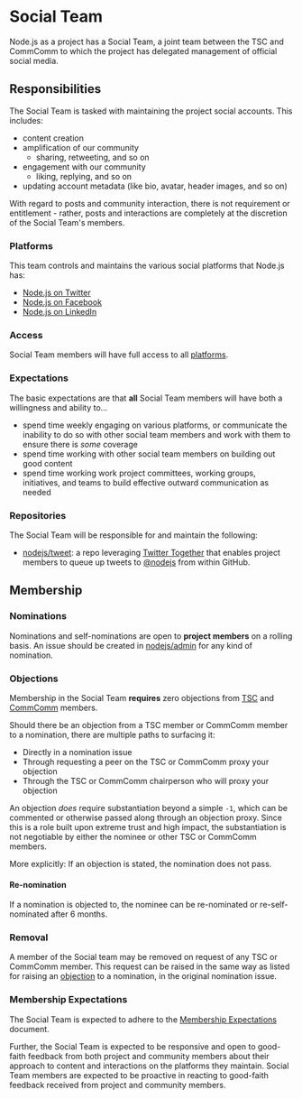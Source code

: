 # Social Team

Node.js as a project has a Social Team, a joint team between the TSC and CommComm to which the project has delegated management of official social media.

## Responsibilities

The Social Team is tasked with maintaining the project social accounts. This includes:

- content creation
- amplification of our community
  - sharing, retweeting, and so on
- engagement with our community
  - liking, replying, and so on
- updating account metadata (like bio, avatar, header images, and so on)

With regard to posts and community interaction, there is not requirement or entitlement - rather, posts and interactions are completely at the discretion of the Social Team's members.

### Platforms 

This team controls and maintains the various social platforms that Node.js has:

- [Node.js on Twitter](https://twitter.com/nodejs)
- [Node.js on Facebook](https://www.facebook.com/nodejsfoundation)
- [Node.js on LinkedIn](https://www.linkedin.com/company/node.js-foundation/)

### Access

Social Team members will have full access to all [platforms](#platforms).

### Expectations

The basic expectations are that **all** Social Team members will have both a willingness and ability to...

- spend time weekly engaging on various platforms, or communicate the inability to do so with other social team members and work with them to ensure there is *some* coverage
- spend time working with other social team members on building out good content
- spend time working work project committees, working groups, initiatives, and teams to build effective outward communication as needed

### Repositories

The Social Team will be responsible for and maintain the following:

- [nodejs/tweet](http://github.com/nodejs/tweet): a repo leveraging [Twitter Together](https://github.com/gr2m/twitter-together) that enables project members to queue up tweets to [@nodejs](https://twitter.com/nodejs) from within GitHub.

## Membership

### Nominations

Nominations and self-nominations are open to **project members** on a rolling basis. An issue should be created in [nodejs/admin](https://github.com/nodejs/admin) for any kind of nomination.

### Objections

Membership in the Social Team **requires** zero objections from [TSC](https://github.com/nodejs/tsc) and [CommComm](https://github.com/nodejs/community-committee) members.

Should there be an objection from a TSC member or CommComm member to a nomination, there are multiple paths to surfacing it:

- Directly in a nomination issue
- Through requesting a peer on the TSC or CommComm proxy your objection
- Through the TSC or CommComm chairperson who will proxy your objection

An objection *does* require substantiation beyond a simple `-1`, which can be commented or otherwise passed along through an objection proxy. Since this is a role built upon extreme trust and high impact, the substantiation is not negotiable by either the nominee or other TSC or CommComm members.

More explicitly: If an objection is stated, the nomination does not pass.

#### Re-nomination

If a nomination is objected to, the nominee can be re-nominated or re-self-nominated after 6 months.

### Removal

A member of the Social team may be removed on request of any TSC or CommComm member. This request can be raised in the same way as listed for raising an [objection](#objection) to a nomination, in the original nomination issue.

### Membership Expectations

The Social Team is expected to adhere to the [Membership Expectations](https://github.com/nodejs/admin/blob/master/MemberExpectations.md) document.

Further, the Social Team is expected to be responsive and open to good-faith feedback from both project and community members about their approach to content and interactions on the platforms they maintain. Social Team members are expected to be proactive in reacting to good-faith feedback received from project and community members.
